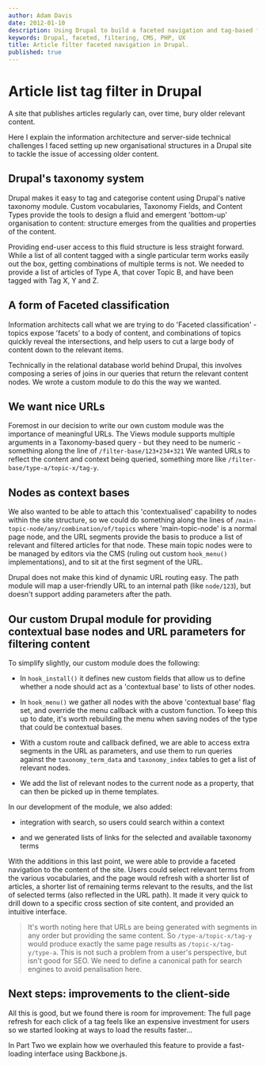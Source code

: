 ```yaml
---
author: Adam Davis
date: 2012-01-10
description: Using Drupal to build a faceted navigation and tag-based filtering.
keywords: Drupal, faceted, filtering, CMS, PHP, UX
title: Article filter faceted navigation in Drupal.
published: true
---
```




# Article list tag filter in Drupal


A site that publishes articles regularly can, over time, bury older relevant content.

Here I explain the information architecture and server-side technical challenges I faced setting up new organisational structures in a Drupal site to tackle the issue of accessing older content.

## Drupal's taxonomy system
Drupal makes it easy to tag and categorise content using Drupal's native taxonomy module. Custom vocabularies, Taxonomy Fields, and Content Types provide the tools to design a fluid and emergent 'bottom-up' organisation to content: structure emerges from the qualities and properties of the content.

Providing end-user access to this fluid structure is less straight forward. While a list of all content tagged with a single particular term works easily out the box, getting combinations of multiple terms is not. We needed to provide a list of articles of Type A, that cover Topic B, and have been tagged with Tag X, Y and Z.

## A form of Faceted classification
Information architects call what we are trying to do 'Faceted classification' - topics expose 'facets' to a body of content, and combinations of topics quickly reveal the intersections, and help users to cut a large body of content down to the relevant items.  

Technically in the relational database world behind Drupal, this involves composing a series of joins in our queries that return the relevant content nodes. We wrote a custom module to do this the way we wanted.

## We want nice URLs
Foremost in our decision to write our own custom module was the importance of meaningful URLs. The Views module supports multiple arguments in a Taxonomy-based query - but they need to be numeric  - something along the line of `/filter-base/123+234+321` We wanted URLs to reflect the content and context being queried, something more like `/filter-base/type-a/topic-x/tag-y`.

## Nodes as context bases
We also wanted to be able to attach this 'contextualised' capability to nodes within the site structure, so we could do something along the lines of `/main-topic-node/any/combination/of/topics` where 'main-topic-node' is a normal page node, and the URL segments provide the basis to produce a list of relevant and filtered articles for that node. These main topic nodes were to be managed by editors via the CMS (ruling out custom `hook_menu()` implementations), and to sit at the first segment of the URL.  

Drupal does not make this kind of dynamic URL routing easy. The path module will map a user-friendly URL to an internal path (like `node/123`), but doesn't support adding parameters after the path.

## Our custom Drupal module for providing contextual base nodes and URL parameters for filtering content
To simplify slightly, our custom module does the following:

-  In `hook_install()` it defines new custom fields that allow us to define whether a node should act as a 'contextual base' to lists of other nodes.

-  In `hook_menu()` we gather all nodes with the above 'contextual base' flag set, and override the menu callback with a custom function. To keep this up to date, it's worth rebuilding the menu when saving nodes of the type that could be contextual bases.

-  With a custom route and callback defined, we are able to access extra segments in the URL as parameters, and use them to run queries against the `taxonomy_term_data` and `taxonomy_index` tables to get a list of relevant nodes.

-  We add the list of relevant nodes to the current node as a property, that can then be picked up in theme templates.


In our development of the module, we also added:

-   integration with search, so users could search within a context

-  and we generated lists of links for the selected and  available taxonomy terms


With the additions in this last point, we were able to provide a faceted navigation to the content of the site. Users could select relevant terms from the various vocabularies, and the page would refresh with a shorter list of articles, a shorter list of remaining terms relevant to the results, and the list of selected terms (also reflected in the URL path). It made it very quick to drill down to a specific cross section of site content, and provided an intuitive interface.

> It's worth noting here that URLs are being generated with segments in any order but providing the same content. So `/type-a/topic-x/tag-y` would produce exactly the same page results as `/topic-x/tag-y/type-a`. This is not such a problem from a user's perspective, but isn't good for SEO. We need to define a canonical path for search engines to avoid penalisation here.

## Next steps: improvements to the client-side
All this is good, but we found there is room for improvement:  The full page refresh for each click of a tag feels like an expensive investment for users so we started looking at ways to load the results faster...

In Part Two we explain how we overhauled this feature to provide a fast-loading interface using Backbone.js.  
